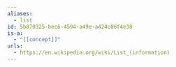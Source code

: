 ```yaml
---
aliases:
  - list
id: 5b870325-bec6-4594-a49e-a424c06f4e38
is-a:
  - "[[concept]]"
urls:
  - https://en.wikipedia.org/wiki/List_(information)
---
```

